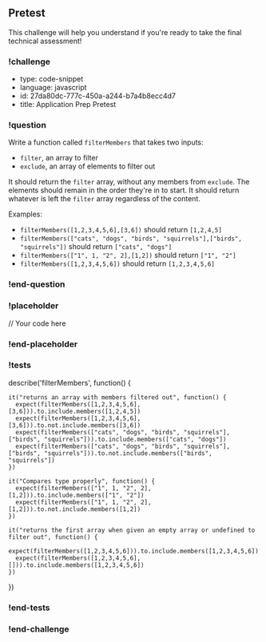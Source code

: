 ## Pretest

This challenge will help you understand if you're ready to take the final technical assessment!

### !challenge

* type: code-snippet
* language: javascript
* id: 27da80dc-777c-450a-a244-b7a4b8ecc4d7
* title: Application Prep Pretest

### !question

Write a function called `filterMembers` that takes two inputs:
* `filter`, an array to filter
* `exclude`, an array of elements to filter out

It should return the `filter` array, without any members from `exclude`. The elements should remain in the order they're in to start. It should return whatever is left the `filter` array regardless of the content.

Examples:
- `filterMembers([1,2,3,4,5,6],[3,6])` should return `[1,2,4,5]`
- `filterMembers(["cats", "dogs", "birds", "squirrels"],["birds", "squirrels"])` should return `["cats", "dogs"]`
- `filterMembers(["1", 1, "2", 2],[1,2])` should return `["1", "2"]`
- `filterMembers([1,2,3,4,5,6])` should return `[1,2,3,4,5,6]`

### !end-question

### !placeholder

// Your code here

### !end-placeholder

### !tests


describe('filterMembers', function() {

    it("returns an array with members filtered out", function() {
      expect(filterMembers([1,2,3,4,5,6],[3,6])).to.include.members([1,2,4,5])
      expect(filterMembers([1,2,3,4,5,6],[3,6])).to.not.include.members([3,6])
      expect(filterMembers(["cats", "dogs", "birds", "squirrels"],["birds", "squirrels"])).to.include.members(["cats", "dogs"])
      expect(filterMembers(["cats", "dogs", "birds", "squirrels"],["birds", "squirrels"])).to.not.include.members(["birds", "squirrels"])
    })

    it("Compares type properly", function() {
      expect(filterMembers(["1", 1, "2", 2],[1,2])).to.include.members(["1", "2"])
      expect(filterMembers(["1", 1, "2", 2],[1,2])).to.not.include.members([1,2])
    })

    it("returns the first array when given an empty array or undefined to filter out", function() {
      expect(filterMembers([1,2,3,4,5,6])).to.include.members([1,2,3,4,5,6])
      expect(filterMembers([1,2,3,4,5,6],[])).to.include.members([1,2,3,4,5,6])
    })

})

### !end-tests

### !end-challenge
